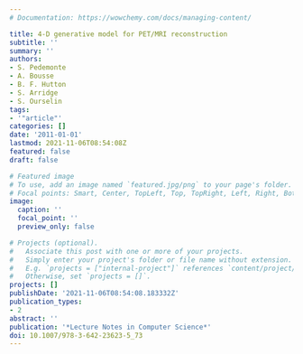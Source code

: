 ```yaml
---
# Documentation: https://wowchemy.com/docs/managing-content/

title: 4-D generative model for PET/MRI reconstruction
subtitle: ''
summary: ''
authors:
- S. Pedemonte
- A. Bousse
- B. F. Hutton
- S. Arridge
- S. Ourselin
tags:
- '"article"'
categories: []
date: '2011-01-01'
lastmod: 2021-11-06T08:54:08Z
featured: false
draft: false

# Featured image
# To use, add an image named `featured.jpg/png` to your page's folder.
# Focal points: Smart, Center, TopLeft, Top, TopRight, Left, Right, BottomLeft, Bottom, BottomRight.
image:
  caption: ''
  focal_point: ''
  preview_only: false

# Projects (optional).
#   Associate this post with one or more of your projects.
#   Simply enter your project's folder or file name without extension.
#   E.g. `projects = ["internal-project"]` references `content/project/deep-learning/index.md`.
#   Otherwise, set `projects = []`.
projects: []
publishDate: '2021-11-06T08:54:08.183332Z'
publication_types:
- 2
abstract: ''
publication: '*Lecture Notes in Computer Science*'
doi: 10.1007/978-3-642-23623-5_73
---
```

